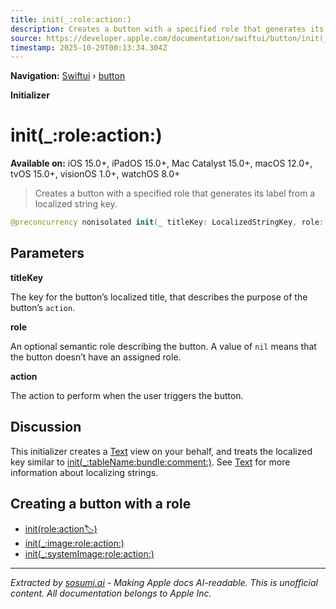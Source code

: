 ```yaml
---
title: init(_:role:action:)
description: Creates a button with a specified role that generates its label from a localized string key.
source: https://developer.apple.com/documentation/swiftui/button/init(_:role:action:)
timestamp: 2025-10-29T00:13:34.304Z
---
```


**Navigation:** [Swiftui](/documentation/swiftui) › [button](/documentation/swiftui/button)

**Initializer**

# init(_:role:action:)

**Available on:** iOS 15.0+, iPadOS 15.0+, Mac Catalyst 15.0+, macOS 12.0+, tvOS 15.0+, visionOS 1.0+, watchOS 8.0+

> Creates a button with a specified role that generates its label from a localized string key.

```swift
@preconcurrency nonisolated init(_ titleKey: LocalizedStringKey, role: ButtonRole?, action: @escaping @MainActor () -> Void)
```

## Parameters

**titleKey**

The key for the button’s localized title, that describes the purpose of the button’s `action`.



**role**

An optional semantic role describing the button. A value of `nil` means that the button doesn’t have an assigned role.



**action**

The action to perform when the user triggers the button.



## Discussion

This initializer creates a [Text](/documentation/swiftui/text) view on your behalf, and treats the localized key similar to [init(_:tableName:bundle:comment:)](/documentation/swiftui/text/init(_:tablename:bundle:comment:)). See [Text](/documentation/swiftui/text) for more information about localizing strings.

## Creating a button with a role

- [init(role:action:label:)](/documentation/swiftui/button/init(role:action:label:))
- [init(_:image:role:action:)](/documentation/swiftui/button/init(_:image:role:action:))
- [init(_:systemImage:role:action:)](/documentation/swiftui/button/init(_:systemimage:role:action:))

---

*Extracted by [sosumi.ai](https://sosumi.ai) - Making Apple docs AI-readable.*
*This is unofficial content. All documentation belongs to Apple Inc.*
